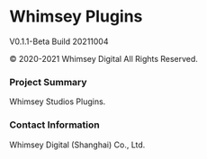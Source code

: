 # Whimsey Plugins
V0.1.1-Beta Build 20211004

© 2020-2021 Whimsey Digital All Rights Reserved.

### Project Summary
Whimsey Studios Plugins.

### Contact Information
Whimsey Digital (Shanghai) Co., Ltd.
